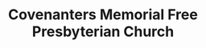 ---
title: "Covenanters Memorial Free Presbyterian Church"
address: "292, Melmount Rd, Victoria Bridge, Strabane, Co. Tyrone BT82 9JG"
tel: "028 8165 8506"
county: "Tyrone"
category: "Churches And Settlements"
type: "Content"
lat: "54.755478"
lng: "-7.449539"
---